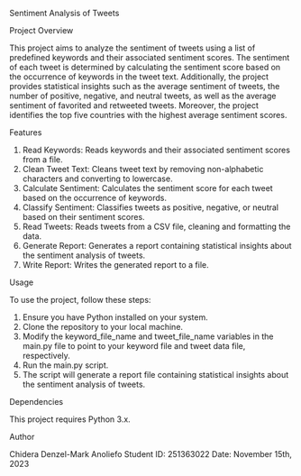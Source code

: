 Sentiment Analysis of Tweets

Project Overview

This project aims to analyze the sentiment of tweets using a list of predefined keywords and their associated sentiment scores. The sentiment of each tweet is determined by calculating the sentiment score based on the occurrence of keywords in the tweet text. Additionally, the project provides statistical insights such as the average sentiment of tweets, the number of positive, negative, and neutral tweets, as well as the average sentiment of favorited and retweeted tweets. Moreover, the project identifies the top five countries with the highest average sentiment scores.

Features

1. Read Keywords: Reads keywords and their associated sentiment scores from a file.
2. Clean Tweet Text: Cleans tweet text by removing non-alphabetic characters and converting to lowercase.
3. Calculate Sentiment: Calculates the sentiment score for each tweet based on the occurrence of keywords.
4. Classify Sentiment: Classifies tweets as positive, negative, or neutral based on their sentiment scores.
5. Read Tweets: Reads tweets from a CSV file, cleaning and formatting the data.
6. Generate Report: Generates a report containing statistical insights about the sentiment analysis of tweets.
7. Write Report: Writes the generated report to a file.

Usage

To use the project, follow these steps:

1. Ensure you have Python installed on your system.
2. Clone the repository to your local machine.
3. Modify the keyword_file_name and tweet_file_name variables in the main.py file to point to your keyword file and tweet data file, respectively.
4. Run the main.py script.
5. The script will generate a report file containing statistical insights about the sentiment analysis of tweets.

Dependencies

This project requires Python 3.x.

Author

Chidera Denzel-Mark Anoliefo
Student ID: 251363022
Date: November 15th, 2023

